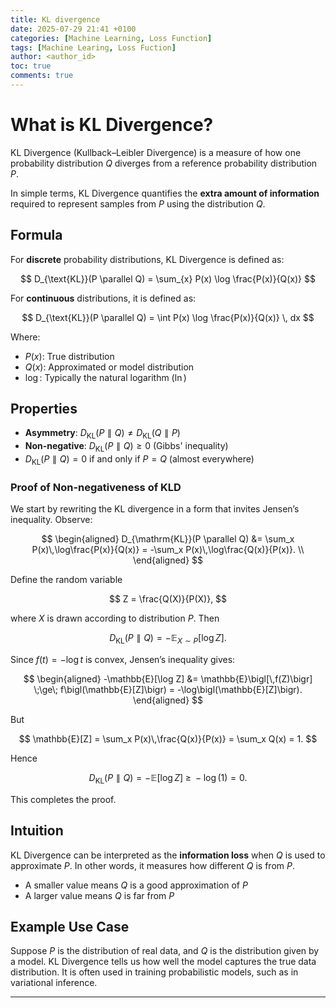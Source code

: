 ```yaml
---
title: KL divergence
date: 2025-07-29 21:41 +0100
categories: [Machine Learning, Loss Function]
tags: [Machine Learing, Loss Fuction]
author: <author_id>
toc: true
comments: true
---
```



# What is KL Divergence?

KL Divergence (Kullback–Leibler Divergence) is a measure of how one probability distribution $Q$ diverges from a reference probability distribution $P$. 

In simple terms, KL Divergence quantifies the **extra amount of information** required to represent samples from $P$ using the distribution $Q$.

## Formula

For **discrete** probability distributions, KL Divergence is defined as:

$$
D_{\text{KL}}(P \parallel Q) = \sum_{x} P(x) \log \frac{P(x)}{Q(x)}
$$

For **continuous** distributions, it is defined as:

$$
D_{\text{KL}}(P \parallel Q) = \int P(x) \log \frac{P(x)}{Q(x)} \, dx
$$

Where:

* $P(x)$: True distribution
* $Q(x)$: Approximated or model distribution
* $\log$: Typically the natural logarithm ($\ln$)

## Properties

* **Asymmetry**: $D_{\text{KL}}(P \parallel Q) \ne D_{\text{KL}}(Q \parallel P)$
* **Non-negative**: $D_{\text{KL}}(P \parallel Q) \ge 0$ (Gibbs' inequality)
* $D_{\text{KL}}(P \parallel Q) = 0$ if and only if $P = Q$ (almost everywhere)

### Proof of Non-negativeness of KLD

We start by rewriting the KL divergence in a form that invites Jensen’s inequality. Observe:

$$
\begin{aligned}
D_{\mathrm{KL}}(P \parallel Q)
&= \sum_x P(x)\,\log\frac{P(x)}{Q(x)}
= -\sum_x P(x)\,\log\frac{Q(x)}{P(x)}. \\
\end{aligned}
$$

Define the random variable

$$
  Z = \frac{Q(X)}{P(X)},
$$

where $X$ is drawn according to distribution $P$. Then

$$
  D_{\mathrm{KL}}(P \parallel Q)
  = -\mathbb{E}_{X\sim P}\bigl[\log Z\bigr].
$$

Since $f(t) = -\log t$ is convex, Jensen’s inequality gives:

$$
\begin{aligned}
-\mathbb{E}[\log Z]
&= \mathbb{E}\bigl[\,f(Z)\bigr]
\;\ge\; f\bigl(\mathbb{E}[Z]\bigr)
= -\log\bigl(\mathbb{E}[Z]\bigr).
\end{aligned}
$$

But

$$
\mathbb{E}[Z]
= \sum_x P(x)\,\frac{Q(x)}{P(x)}
= \sum_x Q(x)
= 1.
$$

Hence

$$
  D_{\mathrm{KL}}(P \parallel Q)
  = -\mathbb{E}[\log Z]
  \;\ge\; -\log(1)
  = 0.
$$

This completes the proof.


## Intuition

KL Divergence can be interpreted as the **information loss** when $Q$ is used to approximate $P$. In other words, it measures how different $Q$ is from $P$.

* A smaller value means $Q$ is a good approximation of $P$
* A larger value means $Q$ is far from $P$

## Example Use Case

Suppose $P$ is the distribution of real data, and $Q$ is the distribution given by a model. KL Divergence tells us how well the model captures the true data distribution. It is often used in training probabilistic models, such as in variational inference.

---